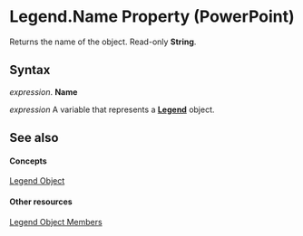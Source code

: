 
# Legend.Name Property (PowerPoint)

Returns the name of the object. Read-only  **String**.


## Syntax

 _expression_. **Name**

 _expression_ A variable that represents a **[Legend](7be25694-8694-049a-c31f-533fe6fd0562.md)** object.


## See also


#### Concepts


[Legend Object](7be25694-8694-049a-c31f-533fe6fd0562.md)
#### Other resources


[Legend Object Members](138eddc7-3b48-bc0a-163b-3e6f7560ed97.md)
